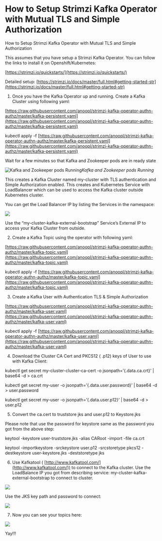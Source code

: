 
# How to Setup Strimzi Kafka Operator with Mutual TLS and Simple Authorization

How to Setup Strimzi Kafka Operator with Mutual TLS and Simple Authorization

This assumes that you have setup a Strimzi Kafka Operator. You can follow the links to install it on Openshift/Kubernetes:

[https://strimzi.io/quickstarts/](https://strimzi.io/quickstarts/)

Detailed setup: [https://strimzi.io/docs/master/full.html#getting-started-str](https://strimzi.io/docs/master/full.html#getting-started-str)

1. Once you have the Kafka Operator up and running. Create a Kafka Cluster using following yaml:

[https://raw.githubusercontent.com/anoopl/strimzi-kafka-operator-authn-authz/master/kafka-persistent.yaml](https://raw.githubusercontent.com/anoopl/strimzi-kafka-operator-authn-authz/master/kafka-persistent.yaml)

kubectl apply -f [https://raw.githubusercontent.com/anoopl/strimzi-kafka-operator-authn-authz/master/kafka-persistent.yaml](https://raw.githubusercontent.com/anoopl/strimzi-kafka-operator-authn-authz/master/kafka-persistent.yaml)

Wait for a few minutes so that Kafka and Zookeeper pods are in ready state

![Kafka and Zookeeper pods Running](https://cdn-images-1.medium.com/max/2880/1*AaBHRgl65b1SEBcxkgD1nA.png)*Kafka and Zookeeper pods Running*

This creates a Kafka Cluster named my-cluster with TLS authentication and Simple Authorization enabled. This creates and Kubernetes Service with LoadBalancer which can be used to access the Kafka cluster outside Kubernetes cluster.

You can get the Load Balancer IP by listing the Services in the namespace:

![](https://cdn-images-1.medium.com/max/2866/1*LwrsC4QyMJAkesQEKpDrnw.png)

Use the “my-cluster-kafka-external-bootstrap” Service’s External IP to access your Kafka Cluster from outside.

2. Create a Kafka Topic using the operator with following yaml:

[https://raw.githubusercontent.com/anoopl/strimzi-kafka-operator-authn-authz/master/kafka-topic.yaml](https://raw.githubusercontent.com/anoopl/strimzi-kafka-operator-authn-authz/master/kafka-topic.yaml)

kubectl apply -f [https://raw.githubusercontent.com/anoopl/strimzi-kafka-operator-authn-authz/master/kafka-topic.yaml](https://raw.githubusercontent.com/anoopl/strimzi-kafka-operator-authn-authz/master/kafka-topic.yaml)

3. Create a Kafka User with Authentication TLS & Simple Authorization

[https://raw.githubusercontent.com/anoopl/strimzi-kafka-operator-authn-authz/master/kafka-user.yaml](https://raw.githubusercontent.com/anoopl/strimzi-kafka-operator-authn-authz/master/kafka-user.yaml)

kubectl apply -f [https://raw.githubusercontent.com/anoopl/strimzi-kafka-operator-authn-authz/master/kafka-user.yaml](https://raw.githubusercontent.com/anoopl/strimzi-kafka-operator-authn-authz/master/kafka-user.yaml)

4. Download the Cluster CA Cert and PKCS12 ( .p12) keys of User to use with Kafka Client:

kubectl get secret my-cluster-cluster-ca-cert -o jsonpath=’{.data.ca\.crt}’ | base64 -d > ca.crt

kubectl get secret my-user -o jsonpath=’{.data.user\.password}’ | base64 -d > user.password

kubectl get secret my-user -o jsonpath=’{.data.user\.p12}’ | base64 -d > user.p12

5. Convert the ca.cert to truststore jks and user.p12 to Keystore.jks

Please note that use the password for keystore same as the password you got from the above step:

keytool -keystore user-truststore.jks -alias CARoot -import -file ca.crt

keytool -importkeystore -srckeystore user.p12 -srcstoretype pkcs12 -destkeystore user-keystore.jks -deststoretype jks

6. Use Kafkatool ( [http://www.kafkatool.com/](http://www.kafkatool.com/)) to connect to the Kafka cluster. Use the LoadBalance IP you got from describing service: my-cluster-kafka-external-bootstrap to connect to cluster.

![](https://cdn-images-1.medium.com/max/2288/1*x_ZByl0KnS9kYKBwMplNAg.png)

Use the JKS key path and password to connect:

![](https://cdn-images-1.medium.com/max/2296/1*GkMv2-Eb-FNWDgsfuKbGMg.png)

7. Now you can see your topics here:

![](https://cdn-images-1.medium.com/max/2288/1*FRadcIToQm4bEgUADtcLOA.png)

Yay!!!

